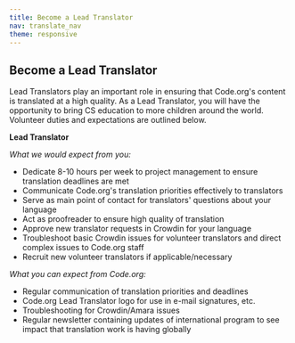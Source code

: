 ```yaml
---
title: Become a Lead Translator
nav: translate_nav
theme: responsive
---
```


## Become a Lead Translator

Lead Translators play an important role in ensuring that Code.org's content is translated at a high quality. As a Lead Translator, you will have the opportunity to bring CS education to more children around the world. Volunteer duties and expectations are outlined below. 

**Lead Translator**

_What we would expect from you:_

* Dedicate 8-10 hours per week to project management to ensure translation deadlines are met 
* Communicate Code.org's translation priorities effectively to translators
* Serve as main point of contact for translators' questions about your language
* Act as proofreader to ensure high quality of translation
* Approve new translator requests in Crowdin for your language 
* Troubleshoot basic Crowdin issues for volunteer translators and direct complex issues to Code.org staff  
* Recruit new volunteer translators if applicable/necessary 

_What you can expect from Code.org:_

* Regular communication of translation priorities and deadlines
* Code.org Lead Translator logo for use in e-mail signatures, etc. 
* Troubleshooting for Crowdin/Amara issues 
* Regular newsletter containing updates of international program to see impact that translation work is having globally